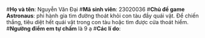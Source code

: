 #**Họ và tên**: Nguyễn Văn Đại
#**Mã sinh viên**: 23020036
#**Chủ đề game Astronaus**: phi hành gia tìm đường thoát khỏi con tàu đầy quái vật. Để chiến thắng, tiêu diệt hết quái vật trong con tàu hoặc tìm được cửa thoát hiểm.
#**Ngưỡng điểm em tự chấm** là 9 ạ
#**Các lí do**:
